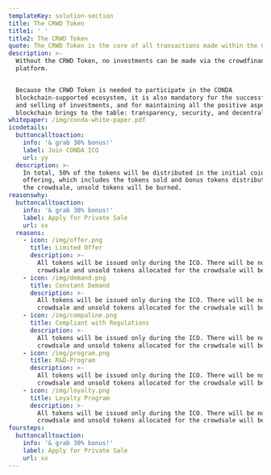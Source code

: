 ```yaml
---
templateKey: solution-section
title: The CRWD Token
title1: ' '
title2: The CRWD Token
quote: The CRWD Token is the core of all transactions made within the CRWD network.
description: >-
  Without the CRWD Token, no investments can be made via the crowdfinancing
  platform. 


  Because the CRWD Token is needed to participate in the CONDA
  blockchain-supported ecosystem, it is also mandatory for the successful buying
  and selling of investments, and for maintaining all the positive aspects that
  blockchain brings to the table: transparency, security, and decentralization. 
whitepaper: /img/conda-white-paper.pdf
icodetails:
  buttoncalltoaction:
    info: '& grab 30% bonus!'
    label: Join CONDA ICO
    url: yy
  description: >-
    In total, 50% of the tokens will be distributed in the initial coin
    offering, which includes the tokens sold and bonus tokens distributed. After
    the crowdsale, unsold tokens will be burned.
reasonswhy:
  buttoncalltoaction:
    info: '& grab 30% bonus!'
    label: Apply for Private Sale
    url: xx
  reasons:
    - icon: /img/offer.png
      title: Limited Offer
      description: >-
        All tokens will be issued only during the ICO. There will be no second
        crowdsale and unsold tokens allocated for the crowdsale will be burned.
    - icon: /img/demand.png
      title: Constant Demand
      description: >-
        All tokens will be issued only during the ICO. There will be no second
        crowdsale and unsold tokens allocated for the crowdsale will be burned.
    - icon: /img/compaline.png
      title: Compliant with Regulations
      description: >-
        All tokens will be issued only during the ICO. There will be no second
        crowdsale and unsold tokens allocated for the crowdsale will be burned.
    - icon: /img/program.png
      title: R&D-Program
      description: >-
        All tokens will be issued only during the ICO. There will be no second
        crowdsale and unsold tokens allocated for the crowdsale will be burned.
    - icon: /img/loyalty.png
      title: Loyalty Program
      description: >-
        All tokens will be issued only during the ICO. There will be no second
        crowdsale and unsold tokens allocated for the crowdsale will be burned.
foursteps:
  buttoncalltoaction:
    info: '& grab 30% bonus!'
    label: Apply for Private Sale
    url: xx
---
```


